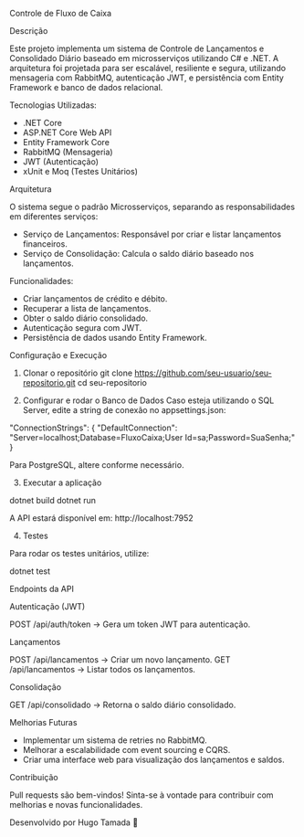 Controle de Fluxo de Caixa

Descrição

Este projeto implementa um sistema de Controle de Lançamentos e Consolidado Diário baseado em microsserviços utilizando C# e .NET. A arquitetura foi projetada para ser escalável, resiliente e segura, utilizando mensageria com RabbitMQ, autenticação JWT, e persistência com Entity Framework e banco de dados relacional.

Tecnologias Utilizadas:

 - .NET Core
 - ASP.NET Core Web API
 - Entity Framework Core
 - RabbitMQ (Mensageria)
 - JWT (Autenticação)
 - xUnit e Moq (Testes Unitários)

Arquitetura

O sistema segue o padrão Microsserviços, separando as responsabilidades em diferentes serviços:
 - Serviço de Lançamentos: Responsável por criar e listar lançamentos financeiros.
 - Serviço de Consolidação: Calcula o saldo diário baseado nos lançamentos.

Funcionalidades:

 - Criar lançamentos de crédito e débito.
 - Recuperar a lista de lançamentos.
 - Obter o saldo diário consolidado.
 - Autenticação segura com JWT.
 - Persistência de dados usando Entity Framework.


Configuração e Execução

1. Clonar o repositório
git clone https://github.com/seu-usuario/seu-repositorio.git
cd seu-repositorio

2. Configurar e rodar o Banco de Dados
Caso esteja utilizando o SQL Server, edite a string de conexão no appsettings.json:

"ConnectionStrings": {
    "DefaultConnection": "Server=localhost;Database=FluxoCaixa;User Id=sa;Password=SuaSenha;"
}

Para PostgreSQL, altere conforme necessário.

3. Executar a aplicação

dotnet build
dotnet run

A API estará disponível em: http://localhost:7952

4. Testes

Para rodar os testes unitários, utilize:

dotnet test

Endpoints da API

Autenticação (JWT)

POST /api/auth/token → Gera um token JWT para autenticação.

Lançamentos

POST /api/lancamentos → Criar um novo lançamento.
GET /api/lancamentos → Listar todos os lançamentos.

Consolidação

GET /api/consolidado → Retorna o saldo diário consolidado.

Melhorias Futuras
 - Implementar um sistema de retries no RabbitMQ.
 - Melhorar a escalabilidade com event sourcing e CQRS.
 - Criar uma interface web para visualização dos lançamentos e saldos.

Contribuição

Pull requests são bem-vindos! Sinta-se à vontade para contribuir com melhorias e novas funcionalidades.

Desenvolvido por Hugo Tamada 🚀

